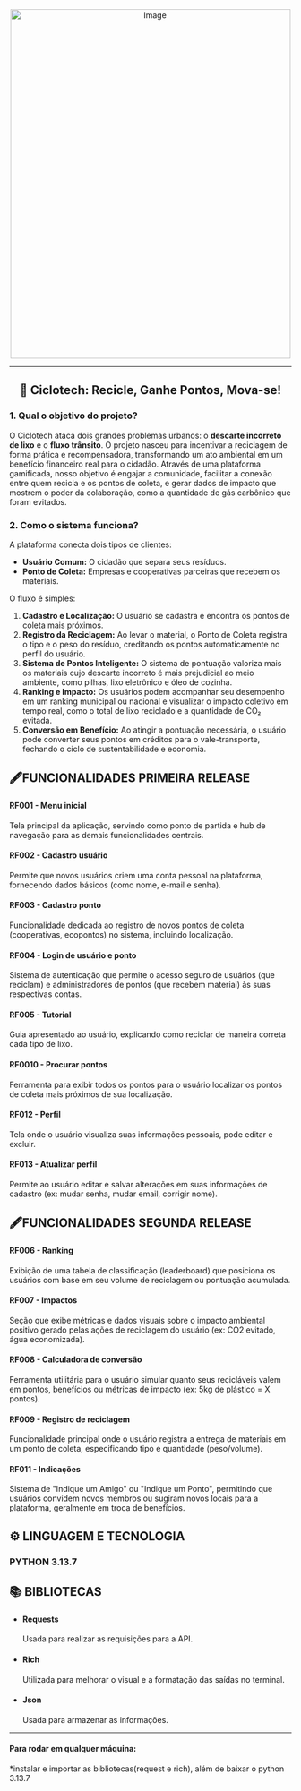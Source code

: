 <div align="center">
  <img width="500" height="624" alt="Image" src="https://github.com/user-attachments/assets/04c05592-b678-4213-9731-5d325bfe83bf" />
</div>
 



-----

<div align="center">
<h2> 🌳 Ciclotech: Recicle, Ganhe Pontos, Mova-se!</h2>
</div>


### 1\. Qual o objetivo do projeto?

O Ciclotech ataca dois grandes problemas urbanos: o **descarte incorreto de lixo** e o **fluxo trânsito**. O projeto nasceu para incentivar a reciclagem de forma prática e recompensadora, transformando um ato ambiental em um benefício financeiro real para o cidadão. Através de uma plataforma gamificada, nosso objetivo é engajar a comunidade, facilitar a conexão entre quem recicla e os pontos de coleta, e gerar dados de impacto que mostrem o poder da colaboração, como a quantidade de gás carbônico que foram evitados.

### 2\. Como o sistema funciona?

A plataforma conecta dois tipos de clientes:

  * **Usuário Comum:** O cidadão que separa seus resíduos.
  * **Ponto de Coleta:** Empresas e cooperativas parceiras que recebem os materiais.

O fluxo é simples:

1. **Cadastro e Localização:** O usuário se cadastra e encontra os pontos de coleta mais próximos.
2. **Registro da Reciclagem:** Ao levar o material, o Ponto de Coleta registra o tipo e o peso do resíduo, creditando os pontos automaticamente no perfil do usuário.
3. **Sistema de Pontos Inteligente:** O sistema de pontuação valoriza mais os materiais cujo descarte incorreto é mais prejudicial ao meio ambiente, como pilhas, lixo eletrônico e óleo de cozinha.
4. **Ranking e Impacto:** Os usuários podem acompanhar seu desempenho em um ranking municipal ou nacional e visualizar o impacto coletivo em tempo real, como o total de lixo reciclado e a quantidade de CO₂ evitada.
5. **Conversão em Benefício:** Ao atingir a pontuação necessária, o usuário pode converter seus pontos em créditos para o vale-transporte, fechando o ciclo de sustentabilidade e economia.

##

<h2>🖋️FUNCIONALIDADES PRIMEIRA RELEASE </h2>

<h4>RF001 - Menu inicial</h4> <p>Tela principal da aplicação, servindo como ponto de partida e hub de navegação para as demais funcionalidades centrais.</p>

<h4>RF002 - Cadastro usuário</h4> <p>Permite que novos usuários criem uma conta pessoal na plataforma, fornecendo dados básicos (como nome, e-mail e senha).</p>

<h4>RF003 - Cadastro ponto</h4> <p>Funcionalidade dedicada ao registro de novos pontos de coleta (cooperativas, ecopontos) no sistema, incluindo localização.</p>

<h4>RF004 - Login de usuário e ponto</h4> <p>Sistema de autenticação que permite o acesso seguro de usuários (que reciclam) e administradores de pontos (que recebem material) às suas respectivas contas.</p>

<h4>RF005 - Tutorial</h4> <p>Guia apresentado ao usuário, explicando como reciclar de maneira correta cada tipo de lixo.</p>

<h4>RF0010 - Procurar pontos</h4> <p>Ferramenta para exibir todos os pontos para o usuário localizar os pontos de coleta mais próximos de sua localização.</p>

<h4>RF012 - Perfil </h4> <p>Tela onde o usuário visualiza suas informações pessoais, pode editar e excluir.</p>

<h4>RF013 - Atualizar perfil </h4> <p>Permite ao usuário editar e salvar alterações em suas informações de cadastro (ex: mudar senha, mudar email, corrigir nome).</p>

<h2>🖋️FUNCIONALIDADES SEGUNDA RELEASE</h2>

<h4>RF006 - Ranking </h4> <p>Exibição de uma tabela de classificação (leaderboard) que posiciona os usuários com base em seu volume de reciclagem ou pontuação acumulada.</p>

<h4>RF007 - Impactos</h4> <p>Seção que exibe métricas e dados visuais sobre o impacto ambiental positivo gerado pelas ações de reciclagem do usuário (ex: CO2 evitado, água economizada).</p>

<h4>RF008 - Calculadora de conversão</h4> <p>Ferramenta utilitária para o usuário simular quanto seus recicláveis valem em pontos, benefícios ou métricas de impacto (ex: 5kg de plástico = X pontos).</p>

<h4>RF009 - Registro de reciclagem</h4> <p>Funcionalidade principal onde o usuário registra a entrega de materiais em um ponto de coleta, especificando tipo e quantidade (peso/volume).</p>

<h4>RF011 - Indicações</h4> <p>Sistema de "Indique um Amigo" ou "Indique um Ponto", permitindo que usuários convidem novos membros ou sugiram novos locais para a plataforma, geralmente em troca de benefícios.</p>


<h2> ⚙️ LINGUAGEM E TECNOLOGIA </h2>

<h3>PYTHON 3.13.7</h3>

<h2>📚 BIBLIOTECAS </h2>

- <h4>Requests</h4> <p> Usada para realizar as requisições para a API. </p>
- <h4>Rich</h4> <p> Utilizada para melhorar o visual e a formatação das saídas no terminal. </p>
- <h4>Json</h4> <p> Usada para armazenar as informações. </p>

----------------------------------------------------

<h4>Para rodar em qualquer máquina:</h4>
<p>*instalar e importar as bibliotecas(request e rich), além de baixar o python 3.13.7</p>













